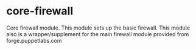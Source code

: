 core-firewall
=============

Core firewall module. This module sets up the basic firewall. This module also is a wrapper/supplement for the main firewall module provided from forge.puppetlabs.com
